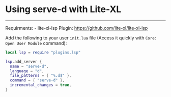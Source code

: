 # Using serve-d with Lite-XL
---

Requirments:
    - lite-xl-lsp Plugin: https://github.com/lite-xl/lite-xl-lsp

Add the following to your user `init.lua` file (Access it quickly with `Core: Open User Module` command):

```lua
local lsp = require "plugins.lsp"

lsp.add_server {
  name = "serve-d",
  language = "d",
  file_patterns = { "%.d$" },
  command = { "serve-d" },
  incremental_changes = true,
}
```

